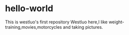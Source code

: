 # hello-world
This is westluo's first repository
Westluo here,I like weight-training,movies,motorcycles and taking pictures.
